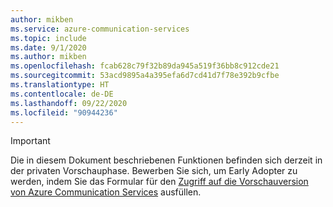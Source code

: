 ```yaml
---
author: mikben
ms.service: azure-communication-services
ms.topic: include
ms.date: 9/1/2020
ms.author: mikben
ms.openlocfilehash: fcab628c79f32b89da945a519f36bb8c912cde21
ms.sourcegitcommit: 53acd9895a4a395efa6d7cd41d7f78e392b9cfbe
ms.translationtype: HT
ms.contentlocale: de-DE
ms.lasthandoff: 09/22/2020
ms.locfileid: "90944236"
---
```

> [!IMPORTANT]
> Die in diesem Dokument beschriebenen Funktionen befinden sich derzeit in der privaten Vorschauphase.
> Bewerben Sie sich, um Early Adopter zu werden, indem Sie das Formular für den [Zugriff auf die Vorschauversion von Azure Communication Services](https://aka.ms/ACS-EarlyAdopter) ausfüllen.
